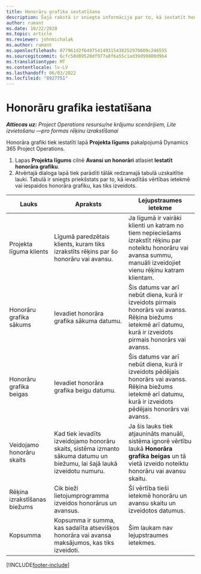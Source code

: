 ```yaml
---
title: Honorāru grafika iestatīšana
description: Šajā rakstā ir sniegta informācija par to, kā iestatīt honorāra grafiku risinājumā Project Operations.
author: rumant
ms.date: 10/22/2020
ms.topic: article
ms.reviewer: johnmichalak
ms.author: rumant
ms.openlocfilehash: 077961d2f649754149315438252970609c246555
ms.sourcegitcommit: 6cfc50d89528df977a8f6a55c1ad39d99800d9b4
ms.translationtype: MT
ms.contentlocale: lv-LV
ms.lasthandoff: 06/03/2022
ms.locfileid: "8927751"
---
```

# <a name="set-up-a-retainer-schedule"></a>Honorāru grafika iestatīšana

_**Attiecas uz:** Project Operations resursu/ne krājumu scenārijiem, Lite izvietošanu —pro formas rēķinu izrakstīšanai_

Honorāra grafiki tiek iestatīti lapā **Projekta līgums** pakalpojumā Dynamics 365 Project Operations.

1. Lapas **Projekta līgums** cilnē **Avansi un honorāri** atlasiet **Iestatīt honorāra grafiku**.
2. Atvērtajā dialoga lapā tiek parādīti tālāk redzamajā tabulā uzskaitītie lauki. Tabulā ir sniegts priekšstats par to, kā ievadītās vērtības ietekmē vai iespaidos honorāra grafiku, kas tiks izveidots.

| Lauks | Apraksts | Lejupstraumes ietekme |
| --- | --- | --- |
| Projekta līguma klients | Līgumā paredzētais klients, kuram tiks izrakstīts rēķins par šo honorāru vai avansu. | Ja līgumā ir vairāki klienti un katram no tiem nepieciešams izrakstīt rēķinu par noteiktu honorāru vai avansa summu, manuāli izveidojiet vienu rēķinu katram klientam. |
| Honorāru grafika sākums | Ievadiet honorāra grafika sākuma datumu. | Šis datums var arī nebūt diena, kurā ir izveidots pirmais honorārs vai avanss. Rēķina biežums ietekmē arī datumu, kurā ir izveidots pirmais honorārs vai avanss. |
| Honorāru grafika beigas | Ievadiet honorāra grafika beigu datumu. | Šis datums var arī nebūt diena, kurā ir izveidots pēdējais honorārs vai avanss. Rēķina biežums ietekmē arī datumu, kurā ir izveidots pēdējais honorārs vai avanss. |
| Veidojamo honorāru skaits | Kad tiek ievadīts izveidojamo honorāru skaits, sistēma izmanto sākuma datumu un biežumu, lai šajā laukā izveidotu numuru. | Ja šis lauks tiek atjaunināts manuāli, sistēma ignorē vērtību laukā **Honorāra grafika beigas** un tā vietā izveido noteiktu honorāru vai avansu skaitu. |
| Rēķina izrakstīšanas biežums | Cik bieži lietojumprogramma izveidos honorārus un avansus. | Šī vērtība tieši ietekmē honorāru un avansu skaitu un izveidotos datumus. |
| Kopsumma | Kopsumma ir summa, kas sadalīta atsevišķos honorāra vai avansa maksājumos, kas tiks izveidoti. | Šim laukam nav lejupstraumes ietekmes. |


[!INCLUDE[footer-include](../../includes/footer-banner.md)]